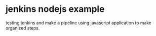 # jenkins nodejs example
testing jenkins and make a pipeline using javascript application to make organized steps.
